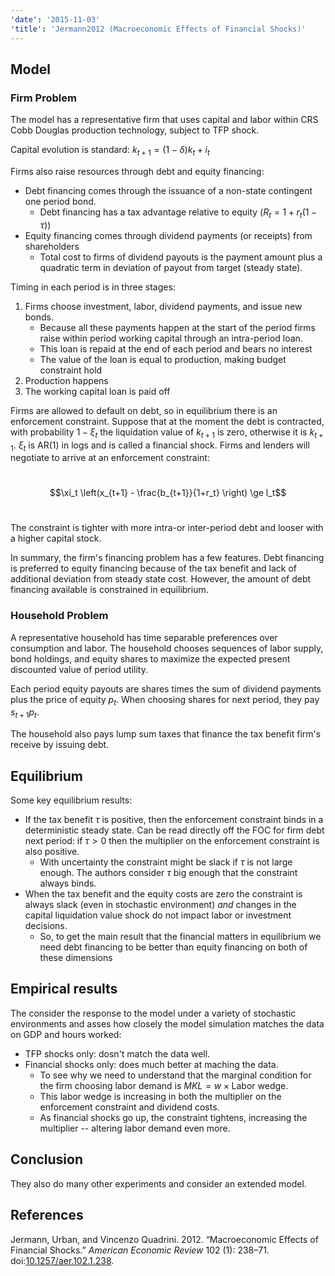 ```yaml
---
'date': '2015-11-03'
'title': 'Jermann2012 (Macroeconomic Effects of Financial Shocks)'
---
```


<h2 id="model">Model</h2>
<h3 id="firm-problem">Firm Problem</h3>
<p>The model has a representative firm that uses capital and labor within CRS Cobb Douglas production technology, subject to TFP shock.</p>
<p>Capital evolution is standard: <span class="math inline"><em>k</em><sub><em>t</em> + 1</sub> = (1 − <em>δ</em>)<em>k</em><sub><em>t</em></sub> + <em>i</em><sub><em>t</em></sub></span></p>
<p>Firms also raise resources through debt and equity financing:</p>
<ul>
<li>Debt financing comes through the issuance of a non-state contingent one period bond.
<ul>
<li>Debt financing has a tax advantage relative to equity (<span class="math inline"><em>R</em><sub><em>t</em></sub> = 1 + <em>r</em><sub><em>t</em></sub>(1 − <em>τ</em>)</span>)</li>
</ul></li>
<li>Equity financing comes through dividend payments (or receipts) from shareholders
<ul>
<li>Total cost to firms of dividend payouts is the payment amount plus a quadratic term in deviation of payout from target (steady state).</li>
</ul></li>
</ul>
<p>Timing in each period is in three stages:</p>
<ol style="list-style-type: decimal">
<li>Firms choose investment, labor, dividend payments, and issue new bonds.
<ul>
<li>Because all these payments happen at the start of the period firms raise within period working capital through an intra-period loan.</li>
<li>This loan is repaid at the end of each period and bears no interest</li>
<li>The value of the loan is equal to production, making budget constraint hold</li>
</ul></li>
<li>Production happens</li>
<li>The working capital loan is paid off</li>
</ol>
<p>Firms are allowed to default on debt, so in equilibrium there is an enforcement constraint. Suppose that at the moment the debt is contracted, with probability <span class="math inline">1 − <em>ξ</em><sub><em>t</em></sub></span> the liquidation value of <span class="math inline"><em>k</em><sub><em>t</em> + 1</sub></span> is zero, otherwise it is <span class="math inline"><em>k</em><sub><em>t</em> + 1</sub></span>. <span class="math inline"><em>ξ</em><sub><em>t</em></sub></span> is AR(1) in logs and is called a financial shock. Firms and lenders will negotiate to arrive at an enforcement constraint:</p>
<p><br /><span class="math display">$$\xi_t \left(x_{t+1} - \frac{b_{t+1}}{1+r_t} \right) \ge l_t$$</span><br /></p>
<p>The constraint is tighter with more intra-or inter-period debt and looser with a higher capital stock.</p>
<p>In summary, the firm's financing problem has a few features. Debt financing is preferred to equity financing because of the tax benefit and lack of additional deviation from steady state cost. However, the amount of debt financing available is constrained in equilibrium.</p>
<!-- TODO: Should I just show the recursive problem and talk about the constraints? -->
<h3 id="household-problem">Household Problem</h3>
<p>A representative household has time separable preferences over consumption and labor. The household chooses sequences of labor supply, bond holdings, and equity shares to maximize the expected present discounted value of period utility.</p>
<p>Each period equity payouts are shares times the sum of dividend payments plus the price of equity <span class="math inline"><em>p</em><sub><em>t</em></sub></span>. When choosing shares for next period, they pay <span class="math inline"><em>s</em><sub><em>t</em> + 1</sub><em>p</em><sub><em>t</em></sub></span>.</p>
<p>The household also pays lump sum taxes that finance the tax benefit firm's receive by issuing debt.</p>
<h2 id="equilibrium">Equilibrium</h2>
<p>Some key equilibrium results:</p>
<ul>
<li>If the tax benefit <span class="math inline"><em>τ</em></span> is positive, then the enforcement constraint binds in a deterministic steady state. Can be read directly off the FOC for firm debt next period: if <span class="math inline"><em>τ</em> &gt; 0</span> then the multiplier on the enforcement constraint is also positive.
<ul>
<li>With uncertainty the constraint might be slack if <span class="math inline"><em>τ</em></span> is not large enough. The authors consider <span class="math inline"><em>τ</em></span> big enough that the constraint always binds.</li>
</ul></li>
<li>When the tax benefit and the equity costs are zero the constraint is always slack (even in stochastic environment) <em>and</em> changes in the capital liquidation value shock do not impact labor or investment decisions.
<ul>
<li>So, to get the main result that the financial matters in equilibrium we need debt financing to be better than equity financing on both of these dimensions</li>
</ul></li>
</ul>
<h2 id="empirical-results">Empirical results</h2>
<p>The consider the response to the model under a variety of stochastic environments and asses how closely the model simulation matches the data on GDP and hours worked:</p>
<ul>
<li>TFP shocks only: dosn't match the data well.</li>
<li>Financial shocks only: does much better at maching the data.
<ul>
<li>To see why we need to understand that the marginal condition for the firm choosing labor demand is <span class="math inline"><em>M</em><em>K</em><em>L</em> = <em>w</em> × Labor wedge</span>.</li>
<li>This labor wedge is increasing in both the multiplier on the enforcement constraint and dividend costs.</li>
<li>As financial shocks go up, the constraint tightens, increasing the multiplier -- altering labor demand even more.</li>
</ul></li>
</ul>
<h2 id="conclusion">Conclusion</h2>
<p>They also do many other experiments and consider an extended model.</p>
<h2 id="references" class="unnumbered">References</h2>
<div id="refs" class="references">
<div id="ref-Jermann2012">
<p>Jermann, Urban, and Vincenzo Quadrini. 2012. “Macroeconomic Effects of Financial Shocks.” <em>American Economic Review</em> 102 (1): 238–71. doi:<a href="http://doi.org/10.1257/aer.102.1.238">10.1257/aer.102.1.238</a>.</p>
</div>
</div>

